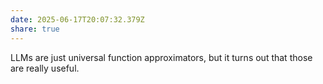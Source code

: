 ```yaml
---
date: 2025-06-17T20:07:32.379Z
share: true
---
```

LLMs are just universal function approximators, but it turns out that those are really useful.